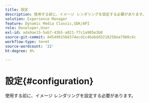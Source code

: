 ```yaml
---
title: 設定
description: 使用する前に、イメージ レンダリングを設定する必要があります。
solution: Experience Manager
feature: Dynamic Media Classic,SDK/API
role: Developer,User
exl-id: ada9ae15-5ab7-43b5-a021-77c1a985e3b0
source-git-commit: 8454991568374ecd1c4babdd3210250ea7988c4c
workflow-type: tm+mt
source-wordcount: '22'
ht-degree: 9%

---
```


# 設定{#configuration}

使用する前に、イメージ レンダリングを設定する必要があります。
